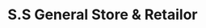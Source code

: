 ---
title: "S.S General Store & Retailor"
url: /karachi/s-s-general-store-and-retailor/
shop: general
---
